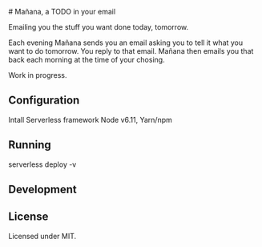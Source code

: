 # Mañana, a TODO in your email

Emailing you the stuff you want done today, tomorrow.

Each evening Mañana sends you an email asking you to tell it what you want to do tomorrow. You reply to that email. Mañana then emails you that back each morning at the time of your chosing.

Work in progress.

## Configuration

Intall Serverless framework
Node v6.11, Yarn/npm

## Running

serverless deploy -v


## Development


## License
Licensed under MIT. 

